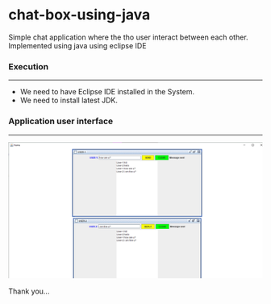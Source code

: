 # chat-box-using-java


 Simple chat application where the tho user interact between each other. Implemented using java using eclipse IDE


### Execution
****

- We need to have Eclipse  IDE installed in the System.
- We need to install latest JDK.

### Application user interface
****
![Screenshot](img/main.png)

Thank you...






